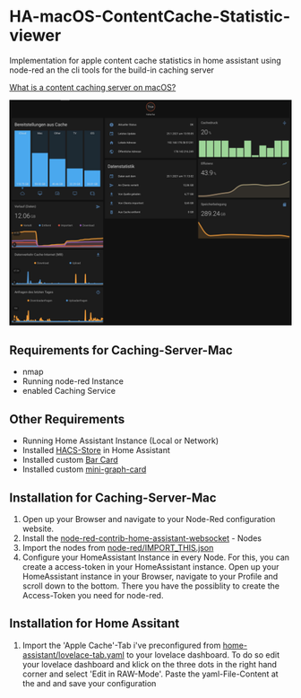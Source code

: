 # HA-macOS-ContentCache-Statistic-viewer
Implementation for apple content cache statistics in home assistant using node-red an the cli tools for the build-in caching server

[What is a content caching server on macOS?](https://support.apple.com/guide/mac-help/what-is-content-caching-on-mac-mchl9388ba1b/11.0/mac/11.0)

![Screenshot](screenshot.jpg)

## Requirements for Caching-Server-Mac
- nmap
- Running node-red Instance
- enabled Caching Service

## Other Requirements
- Running Home Assistant Instance (Local or Network)
- Installed [HACS-Store](https://hacs.xyz/docs/installation/prerequisites) in Home Assistant
- Installed custom [Bar Card](https://github.com/custom-cards/bar-card.git)
- Installed custom [mini-graph-card](https://github.com/kalkih/mini-graph-card)

## Installation for Caching-Server-Mac
1. Open up your Browser and navigate to your Node-Red configuration website.
2. Install the [node-red-contrib-home-assistant-websocket](https://flows.nodered.org/node/node-red-contrib-home-assistant-websocket) - Nodes
3. Import the nodes from [node-red/IMPORT_THIS.json](https://github.com/MrDrache333/macOS-ContentCache-Statistic-viewer/blob/main/node-red/IMPORT_THIS.json)
4. Configure your HomeAssistant Instance in every Node. For this, you can create a access-token in your HomeAssistant instance. Open up your HomeAssistant instance in your Browser, navigate to your Profile and scroll down to the bottom. There you have the possiblity to create the Access-Token you need for node-red.

## Installation for Home Assitant
1. Import the 'Apple Cache'-Tab i've preconfigured from [home-assistant/lovelace-tab.yaml](https://github.com/MrDrache333/macOS-ContentCache-Statistic-viewer/blob/main/home-assistant/lovelace-tab.yaml) to your lovelace dashboard. To do so edit your lovelace dashboard and klick on the three dots in the right hand corner and select 'Edit in RAW-Mode'. Paste the yaml-File-Content at the and and save your configuration
